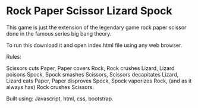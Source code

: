 # Rock Paper Scissor Lizard Spock

This game is just the extension of the legendary game rock paper scissor done in the famous series big bang theory.

To run this download it and open index.html file using any web browser.

Rules:

Scissors cuts Paper,
Paper covers Rock,
Rock crushes Lizard,
Lizard poisons Spock,
Spock smashes Scissors,
Scissors decapitates Lizard,
Lizard eats Paper,
Paper disproves Spock,
Spock vaporizes Rock,
(and as it always has) Rock crushes Scissors.


Built using:
Javascript, html, css, bootstrap.
